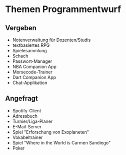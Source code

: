 # Themen Programmentwurf

## Vergeben

* Notenverwaltung für Dozenten/Studis
* textbasiertes RPG
* Spielesammlung
* Schach
* Passwort-Manager
* NBA Companion App
* Morsecode-Trainer
* Dart Companion App
* Chat-Applikation

## Angefragt

* Spotify-Client
* Adressbuch
* Turnier/Liga-Planer
* E-Mail-Server
* Spiel "Erforschung von Exoplaneten"
* Vokabeltrainer
* Spiel "Where in the World is Carmen Sandiego"
* Poker
